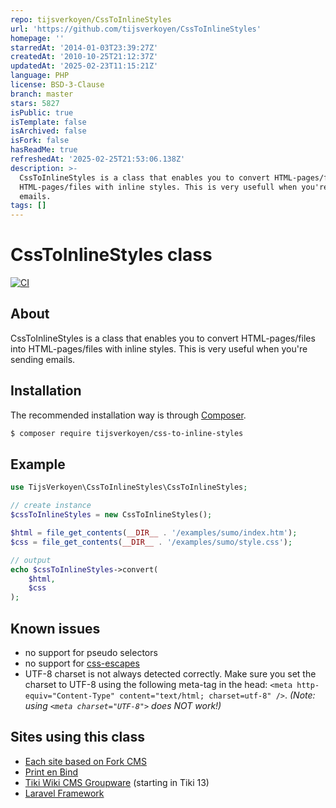 ```yaml
---
repo: tijsverkoyen/CssToInlineStyles
url: 'https://github.com/tijsverkoyen/CssToInlineStyles'
homepage: ''
starredAt: '2014-01-03T23:39:27Z'
createdAt: '2010-10-25T21:12:37Z'
updatedAt: '2025-02-23T11:15:21Z'
language: PHP
license: BSD-3-Clause
branch: master
stars: 5827
isPublic: true
isTemplate: false
isArchived: false
isFork: false
hasReadMe: true
refreshedAt: '2025-02-25T21:53:06.138Z'
description: >-
  CssToInlineStyles is a class that enables you to convert HTML-pages/files into
  HTML-pages/files with inline styles. This is very usefull when you're sending
  emails.
tags: []
---
```


# CssToInlineStyles class

[![CI](https://github.com/tijsverkoyen/CssToInlineStyles/actions/workflows/ci.yml/badge.svg)](https://github.com/tijsverkoyen/CssToInlineStyles/actions/workflows/ci.yml)

## About

CssToInlineStyles is a class that enables you to convert HTML-pages/files into
HTML-pages/files with inline styles. This is very useful when you're sending
emails.

## Installation

The recommended installation way is through [Composer](https://getcomposer.org).

```bash
$ composer require tijsverkoyen/css-to-inline-styles
```

## Example

```php
use TijsVerkoyen\CssToInlineStyles\CssToInlineStyles;

// create instance
$cssToInlineStyles = new CssToInlineStyles();

$html = file_get_contents(__DIR__ . '/examples/sumo/index.htm');
$css = file_get_contents(__DIR__ . '/examples/sumo/style.css');

// output
echo $cssToInlineStyles->convert(
    $html,
    $css
);
```

## Known issues

* no support for pseudo selectors
* no support for [css-escapes](https://mathiasbynens.be/notes/css-escapes)
* UTF-8 charset is not always detected correctly. Make sure you set the charset to UTF-8 using the following meta-tag in the head: `<meta http-equiv="Content-Type" content="text/html; charset=utf-8" />`. _(Note: using `<meta charset="UTF-8">` does NOT work!)_

## Sites using this class

* [Each site based on Fork CMS](http://www.fork-cms.com)
* [Print en Bind](http://www.printenbind.nl)
* [Tiki Wiki CMS Groupware](http://sourceforge.net/p/tikiwiki/code/49505) (starting in Tiki 13)
* [Laravel Framework](https://github.com/laravel/framework/blob/v6.18.24/src/Illuminate/Mail/Markdown.php#L55)
